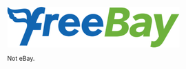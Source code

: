 ![FreeBay Logo](https://github.com/fac/freebay/blob/main/app/assets/images/freeBay-logo.png)

Not eBay.

